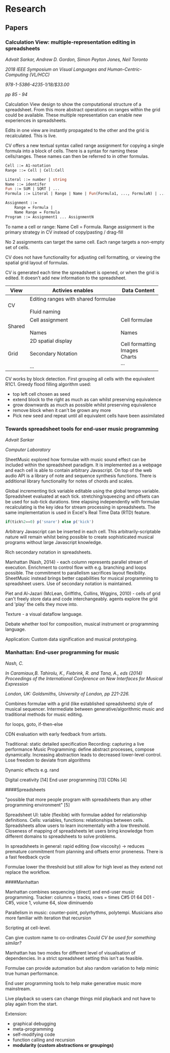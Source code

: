 # Research

## Papers

### Calculation View: multiple-representation editing in spreadsheets

_Advait Sarkar, Andrew D. Gordon, Simon Peyton Jones, Neil Toronto_

_2018 IEEE Symposium on Visual Languages and Human-Centric-Computing (VL/HCC)_

_978-1-5386-4235-1/18/$33.00_

_pp 85 - 94_

Calculation View design to show the computational structure of a spreadsheet. From this more abstract operations on ranges within the grid could be available. These multiple representation can enable new experiences in spreadsheets. 

Edits in one view are instantly propagated to the other and the grid is recalculated. This is live.

CV offers a new textual syntax called range assignment for copying a single formula into a block of cells. There is a syntax for naming these cells/ranges. These names can then be referred to in other formulas.

```ocaml
Cell ::= A1-notation
Range ::= Cell | Cell:Cell

Literal ::= number | string
Name ::= identifer
Fun ::= SUM | SQRT | ...
Formula ::= Literal | Range | Name | Fun(Formula1, ..., FormulaN) | ...

Assignment ::= 
	Range = Formula |
	Name Range = Formula
Program ::= Assignment1 ... AssignmentN
```

To name a cell or range: $\text{Name Cell = Formula}$. Range assignment is the primary strategy in CV instead of copy/pasting / drag-fill

No 2 assignments can target the same cell. Each range targets a non-empty set of cells.

CV does not have functionality for adjusting cell formatting, or viewing the spatial grid layout of formulas.

CV is generated each time the spreadsheet is opened, or when the grid is edited. It doesn't add new information to the spreadsheet. 

<!--Is this a problem for populating the spreadsheet via CV?-->

| View   | Activies enables                                            | Data Content                                  |
| ------ | ----------------------------------------------------------- | --------------------------------------------- |
| CV     | Editing ranges with shared formulae<br/><br/>Fluid naming   |                                               |
| Shared | Cell assignment<br/></br>Names                              | Cell formulae<br/></br>Names                  |
| Grid   | 2D spatial display<br/></br>Secondary Notation<br/></br>... | Cell formatting<br/>Images<br/>Charts<br/>... |

CV works by block detection. First grouping all cells with the equivalent R1C1. Greedy flood filling algorithm used:

* top left cell chosen as seed
* extend block to the right as much as can whilst preserving equivalence
* grow downwards as much as possible whilst preserving equivalence
* remove block when it can't be grown any more
* Pick new seed and repeat until all equivalent cells have been assimilated

### Towards spreadsheet tools for end-user music programming

_Advait Sarkar_

_Computer Laboratory_

SheetMusic explored how formulae with music sound effect can be included within the spreadsheet paradigm. It is implemented as a webpage and each cell is able to contain arbitrary Javascript. On top of the web audio API is a library of note and sequence synthesis functions. There is additional library functionality for notes of chords and scales.

Global incrementing tick variable editable using the global tempo variable. Spreadsheet evaluated at each tick. stretching/squeezing and offsets can be used for sub-tick durations. time elapsing independently with formulae recalculating is the key idea for stream processing in spreadsheets. The same implementation is used in Excel's Real Time Data (RTD) feature. 

```javascript
if(tick%2==0) p('snare') else p('kick')
```

Arbitrary Javascript can be inserted in each cell. This arbitrarily-scriptable nature will remain whilst being possible to create sophisticated musical programs without large Javascript knowledge.

Rich secondary notation in spreadsheets.

Manhattan (Nash, 2014) - each column represents parallel stream of execution. Enrichment to control flow with e.g. branching and loops possible. The commitment to parallelism sacrifices layout flexibility. SheetMusic instead brings better capabilities for musical programming to spreadsheet users. Use of secondary notation is maintained. 

Piet and Al-Jazari (McLean, Griffiths, Collins, Wiggins, 2010) - cells of grid can't freely store data and code interchangeably. agents explore the grid and 'play' the cells they move into.

Texture - a visual dataflow language.

Debate whether tool for composition, musical instrument or programming language. 

Application: Custom data signification and musical prototyping.

### Manhattan: End-user programming for music

*Nash, C.*

*In Caramiaux,B. Tahirolu, K., Fiebrink, R. and Tana, A., eds (2014) Proceedings of the International Conference on New Interfaces for Musical Expression*

*London, UK: Goldsmiths, University of London, pp 221-226.*

Combines formulae with a grid (like established spreadsheets) style of musical sequencer. Intermediate between generative/algorithmic music and traditional methods for music editing.

for loops, goto, if-then-else

CDN evaluation with early feedback from artists.

Traditional: static detailed specification
Recording: capturing a live performance
Music Programming: define abstract processes, compose dynamically. Increasing abstraction leads to decreased lower-level control. Lose freedom to deviate from algorithms

Dynamic effects e.g. rand

Digital creativity [14]
End user programming [13]
CDNs [4]

####Spreadsheets

"possible that more people program with spreadsheets than any other programming environment" [5]

Spreadsheet UI: table (flexible) with formulae added for relationship definitions. Cells: variables, functions: relationships between cells. Spreadsheets allow users to learn incrementally with a low threshold. Closeness of mapping of spreadsheets let users bring knowledge from different domains to spreadsheets to solve problems. 

In spreadsheets in general: rapid editing (low viscosity) -> reduces premature commitment from planning and offsets error proneness. There is a fast feedback cycle

Formulae lower the threshold but still allow for high level as they extend not replace the workflow. 

####Manhattan

Manhattan combines sequencing (direct) and end-user music programming. 
Tracker: columns = tracks, rows = times
C#5 01 64 D01 - C#5, voice 1, volume 64, slow diminuendo

Parallelism in music: counter-point, polyrhythms, polytempi.
Musicians also more familiar with iteration that recursion

Scripting at cell-level.

Can give custom name to co-ordinates *Could CV be used for something similar?*

Manhattan has two modes for different level of visualisation of dependencies. In a strict spreadsheet setting this isn't as feasible. 

Formulae can provide automation but also random variation to help mimic true human performance.

End user programming tools to help make generative music more mainstream. 

Live playback so users can change things mid playback and not have to play again from the start.

Extension: 

* graphical debugging
* meta-programming
* self-modifying code
* function calling and recursion
* **modularity (custom abstractions or groupings)**